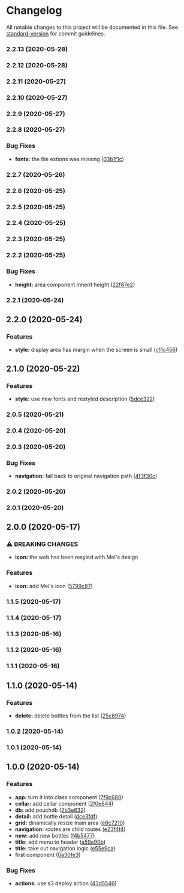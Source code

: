 # Changelog

All notable changes to this project will be documented in this file. See [standard-version](https://github.com/conventional-changelog/standard-version) for commit guidelines.

### 2.2.13 (2020-05-28)

### 2.2.12 (2020-05-28)

### 2.2.11 (2020-05-27)

### 2.2.10 (2020-05-27)

### 2.2.9 (2020-05-27)

### 2.2.8 (2020-05-27)


### Bug Fixes

* **fonts:** the file extions was missing ([03b1f1c](https://github.com/Paker30/winecellar/commit/03b1f1c133f969e3798522158e844479df62d749))

### 2.2.7 (2020-05-26)

### 2.2.6 (2020-05-25)

### 2.2.5 (2020-05-25)

### 2.2.4 (2020-05-25)

### 2.2.3 (2020-05-25)

### 2.2.2 (2020-05-25)


### Bug Fixes

* **height:** area component inherit height ([22f87e2](https://github.com/Paker30/winecellar/commit/22f87e2c5b5a18ca30d1e39937834c6894a511e3))

### 2.2.1 (2020-05-24)

## 2.2.0 (2020-05-24)


### Features

* **style:** display area has margin when the screen is small ([c11c456](https://github.com/Paker30/winecellar/commit/c11c4563a2a6bc045e2531a2d9ade537785672c3))

## 2.1.0 (2020-05-22)


### Features

* **style:** use new fonts and restyled description ([5dce322](https://github.com/Paker30/winecellar/commit/5dce322b4ac3f09c8b16022cdba30b2fd04870f5))

### 2.0.5 (2020-05-21)

### 2.0.4 (2020-05-20)

### 2.0.3 (2020-05-20)


### Bug Fixes

* **navigation:** fall back to original navigation path ([4f3f30c](https://github.com/Paker30/winecellar/commit/4f3f30ca28e1ecce7b0dd6654f68832d26f44919))

### 2.0.2 (2020-05-20)

### 2.0.1 (2020-05-20)

## 2.0.0 (2020-05-17)


### ⚠ BREAKING CHANGES

* **icon:** the web has been resyled with Mel's design

### Features

* **icon:** add Mel's icon ([5799c87](https://github.com/Paker30/winecellar/commit/5799c87c4375320d71b2d918e32a945011368b19))

### 1.1.5 (2020-05-17)

### 1.1.4 (2020-05-17)

### 1.1.3 (2020-05-16)

### 1.1.2 (2020-05-16)

### 1.1.1 (2020-05-16)

## 1.1.0 (2020-05-14)


### Features

* **delete:** delete bottles from the list ([25c8974](https://github.com/Paker30/winecellar/commit/25c897421533f0e5a0f45a9fd28b146a61d19ec3))

### 1.0.2 (2020-05-14)

### 1.0.1 (2020-05-14)

## 1.0.0 (2020-05-14)


### Features

* **app:** turn it into class component ([7f9c680](https://github.com/Paker30/winecellar/commit/7f9c6806ce70f125b97f3ab05975ab1fcea8cdc3))
* **cellar:** add cellar component ([2f0e844](https://github.com/Paker30/winecellar/commit/2f0e844f5fc7f85f6733efdcfabc135dd733ede9))
* **db:** add pouchdb ([2b3e632](https://github.com/Paker30/winecellar/commit/2b3e63237240d04b1761958e79a753afc100ad48))
* **detail:** add bottle detail ([dce3fdf](https://github.com/Paker30/winecellar/commit/dce3fdfa4e64c9c326e1b2bb0ea4aabf1604cc3a))
* **grid:** dinamically resize main area ([e8c7210](https://github.com/Paker30/winecellar/commit/e8c72106af7575917851b6abd98f2f5018db070e))
* **navigation:** routes are child routes ([e23f4f4](https://github.com/Paker30/winecellar/commit/e23f4f4c79ad17eeebed611c76cb2b4ef9e7ca99))
* **new:** add new bottles ([f4b5477](https://github.com/Paker30/winecellar/commit/f4b5477ec6de192d2f29b61285b9f6ce18125f1a))
* **title:** add menu to header ([a59e90b](https://github.com/Paker30/winecellar/commit/a59e90b66e5d17c12d76ab37d14bcdf765ccceaa))
* **title:** take out navigation logic ([e55e9ca](https://github.com/Paker30/winecellar/commit/e55e9ca44be2dc79007c7bcd5a9fcac43350bf57))
* first component ([0a30fe3](https://github.com/Paker30/winecellar/commit/0a30fe39ef91a4ee6ce6a3ccc60b1e39d813989f))


### Bug Fixes

* **actions:** use s3 deploy action ([43d5546](https://github.com/Paker30/winecellar/commit/43d5546df80ef70b711398fd9a9733187401ac2f))
